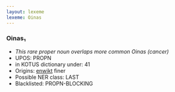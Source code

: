 ```yaml
---
layout: lexeme
lexeme: Oinas
---
```


###  Oinas₁

* _This rare proper noun overlaps more common *Oinas* (cancer)_
* UPOS:  PROPN
* in KOTUS dictionary under:  41
* Origins: [enwikt](https://en.wiktionary.org/wiki/Oinas) finer 
* Possible NER class:  LAST
* Blacklisted:  PROPN-BLOCKING

